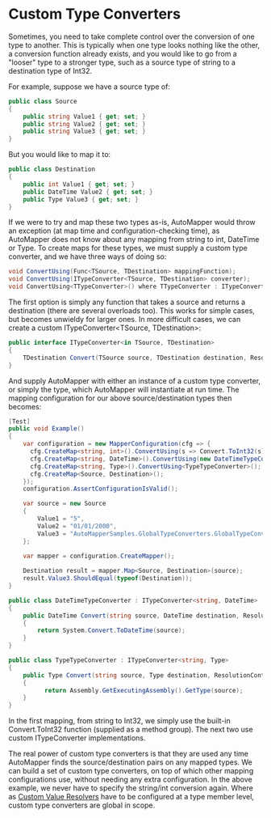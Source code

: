 # Custom Type Converters

Sometimes, you need to take complete control over the conversion of one type to another.  This is typically when one type looks nothing like the other, a conversion function already exists, and you would like to go from a "looser" type to a stronger type, such as a source type of string to a destination type of Int32.

For example, suppose we have a source type of:

```c#
public class Source
{
	public string Value1 { get; set; }
	public string Value2 { get; set; }
	public string Value3 { get; set; }
}
```

But you would like to map it to:

```c#
public class Destination
{
	public int Value1 { get; set; }
	public DateTime Value2 { get; set; }
	public Type Value3 { get; set; }
}
```

If we were to try and map these two types as-is, AutoMapper would throw an exception (at map time and configuration-checking time), as AutoMapper does not know about any mapping from string to int, DateTime or Type.  To create maps for these types, we must supply a custom type converter, and we have three ways of doing so:

```c#
void ConvertUsing(Func<TSource, TDestination> mappingFunction);
void ConvertUsing(ITypeConverter<TSource, TDestination> converter);
void ConvertUsing<TTypeConverter>() where TTypeConverter : ITypeConverter<TSource, TDestination>;
```

The first option is simply any function that takes a source and returns a destination (there are several overloads too). This works for simple cases, but becomes unwieldy for larger ones.  In more difficult cases, we can create a custom ITypeConverter\<TSource, TDestination\>:

```c#
public interface ITypeConverter<in TSource, TDestination>
{
	TDestination Convert(TSource source, TDestination destination, ResolutionContext context);
}
```

And supply AutoMapper with either an instance of a custom type converter, or simply the type, which AutoMapper will instantiate at run time.  The mapping configuration for our above source/destination types then becomes:

```c#
[Test]
public void Example()
{
    var configuration = new MapperConfiguration(cfg => {
      cfg.CreateMap<string, int>().ConvertUsing(s => Convert.ToInt32(s));
      cfg.CreateMap<string, DateTime>().ConvertUsing(new DateTimeTypeConverter());
      cfg.CreateMap<string, Type>().ConvertUsing<TypeTypeConverter>();
      cfg.CreateMap<Source, Destination>();
    });
    configuration.AssertConfigurationIsValid();

    var source = new Source
    {
        Value1 = "5",
        Value2 = "01/01/2000",
        Value3 = "AutoMapperSamples.GlobalTypeConverters.GlobalTypeConverters+Destination"
    };
    
    var mapper = configuration.CreateMapper();

    Destination result = mapper.Map<Source, Destination>(source);
    result.Value3.ShouldEqual(typeof(Destination));
}

public class DateTimeTypeConverter : ITypeConverter<string, DateTime>
{
    public DateTime Convert(string source, DateTime destination, ResolutionContext context)
    {
        return System.Convert.ToDateTime(source);
    }
}

public class TypeTypeConverter : ITypeConverter<string, Type>
{
    public Type Convert(string source, Type destination, ResolutionContext context)
    {
          return Assembly.GetExecutingAssembly().GetType(source);
    }
}
```

In the first mapping, from string to Int32, we simply use the built-in Convert.ToInt32 function (supplied as a method group).  The next two use custom ITypeConverter implementations.

The real power of custom type converters is that they are used any time AutoMapper finds the source/destination pairs on any mapped types.  We can build a set of custom type converters, on top of which other mapping configurations use, without needing any extra configuration.  In the above example, we never have to specify the string/int conversion again.  Where as [Custom Value Resolvers](Custom-value-resolvers.html) have to be configured at a type member level, custom type converters are global in scope.
